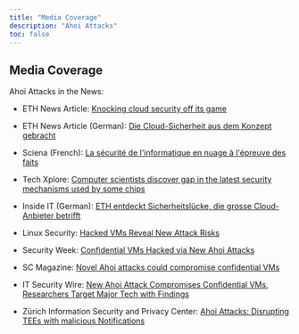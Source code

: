 ```yaml
---
title: "Media Coverage"
description: "Ahoi Attacks"
toc: false
---
```


## Media Coverage

Ahoi Attacks in the News:

- ETH News Article: [Knocking cloud security off its game](https://ethz.ch/en/news-und-veranstaltungen/eth-news/news/2024/04/knocking-cloud-security-off-its-game.html)
  
- ETH News Article (German): [Die Cloud-Sicherheit aus dem Konzept gebracht](https://ethz.ch/de/news-und-veranstaltungen/eth-news/news/2024/04/die-cloud-sicherheit-aus-dem-konzept-gebracht.html)

- Sciena (French): [La sécurité de l'informatique en nuage à l'épreuve des faits](https://www.sciena.ch/fr/research/knocking-cloud-security-off-its-game.html)

- Tech Xplore: [Computer scientists discover gap in the latest security mechanisms used by some chips
](https://techxplore.com/news/2024-04-scientists-gap-latest-mechanisms-chips.html)

- Inside IT (German): [ETH entdeckt Sicherheitslücke, die grosse Cloud-Anbieter betrifft](https://www.inside-it.ch/eth-entdeckt-sicherheitsluecke%2C-die-grosse-cloud-anbieter-betrifft-20240405) 

- Linux Security: [Hacked VMs Reveal New Attack Risks](https://linuxsecurity.com/news/security-vulnerabilities/hacked-vms-reveal-new-attack-risks)

- Security Week: [Confidential VMs Hacked via New Ahoi Attacks](https://www.securityweek.com/confidential-vms-hacked-via-new-ahoi-attacks/) 

- SC Magazine: [Novel Ahoi attacks could compromise confidential VMs](https://www.scmagazine.com/brief/novel-ahoi-attacks-could-compromise-confidential-vms)

- IT Security Wire:  [New Ahoi Attack Compromises Confidential VMs, Researchers Target Major Tech with Findings](https://itsecuritywire.com/quick-bytes/new-ahoi-attack-compromises-confidential-vms-researchers-target-major-tech-with-findings/)
  
- Zürich Information Security and Privacy Center: [Ahoi Attacks: Disrupting TEEs with malicious Notifications](https://zisc.ethz.ch/2024/05/02/ahoi-attacks-disrupting-tees-with-malicious-notifications/)


